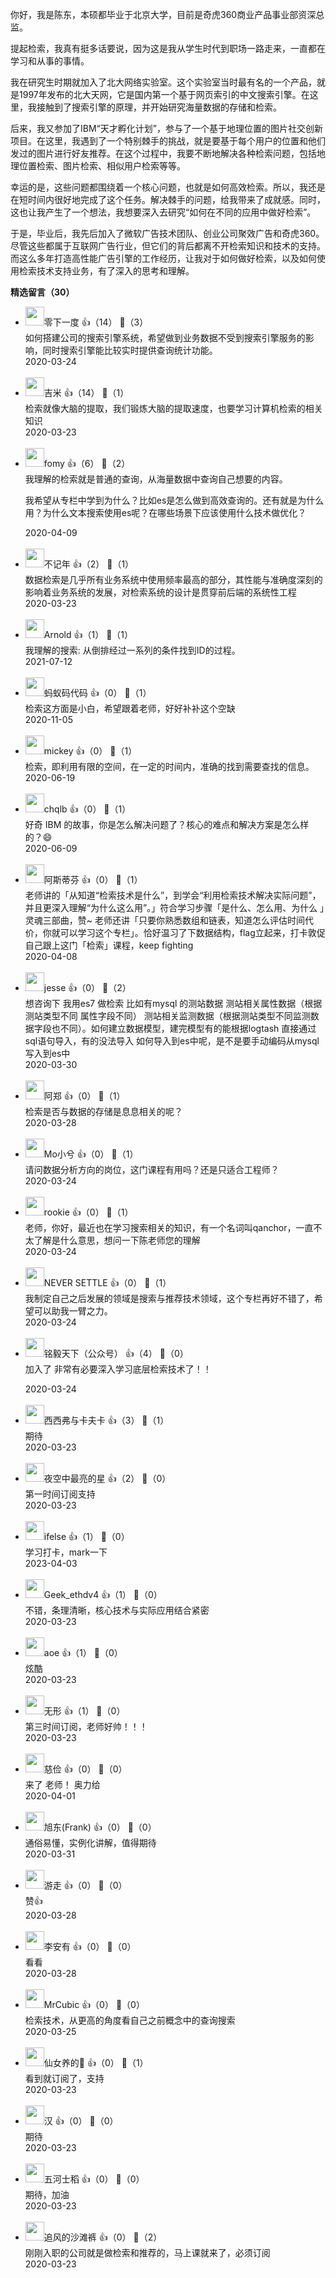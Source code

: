 你好，我是陈东，本硕都毕业于北京大学，目前是奇虎360商业产品事业部资深总监。

提起检索，我真有挺多话要说，因为这是我从学生时代到职场一路走来，一直都在学习和从事的事情。

我在研究生时期就加入了北大网络实验室。这个实验室当时最有名的一个产品，就是1997年发布的北大天网，它是国内第一个基于网页索引的中文搜索引擎。在这里，我接触到了搜索引擎的原理，并开始研究海量数据的存储和检索。

后来，我又参加了IBM“天才孵化计划”，参与了一个基于地理位置的图片社交创新项目。在这里，我遇到了一个特别棘手的挑战，就是要基于每个用户的位置和他们发过的图片进行好友推荐。在这个过程中，我要不断地解决各种检索问题，包括地理位置检索、图片检索、相似用户检索等等。

幸运的是，这些问题都围绕着一个核心问题，也就是如何高效检索。所以，我还是在短时间内很好地完成了这个任务。解决棘手的问题，给我带来了成就感。同时，这也让我产生了一个想法，我想要深入去研究“如何在不同的应用中做好检索”。

于是，毕业后，我先后加入了微软广告技术团队、创业公司聚效广告和奇虎360。尽管这些都属于互联网广告行业，但它们的背后都离不开检索知识和技术的支持。而这么多年打造高性能广告引擎的工作经历，让我对于如何做好检索，以及如何使用检索技术支持业务，有了深入的思考和理解。
<div><strong>精选留言（30）</strong></div><ul>
<li><img src="https://thirdwx.qlogo.cn/mmopen/vi_32/DYAIOgq83eoXgLREPxshtJHV1C4MFVOfR0ia9Y8VTNEYSxjOiaV3dFxic60PZvBNzOXn6FRhsS4UEXKSwicLbwDLeQ/132" width="30px"><span>零下一度</span> 👍（14） 💬（3）<div>如何搭建公司的搜索引擎系统，希望做到业务数据不受到搜索引擎服务的影响，同时搜索引擎能比较实时提供查询统计功能。</div>2020-03-24</li><br/><li><img src="https://static001.geekbang.org/account/avatar/00/1d/4b/cd/974967d7.jpg" width="30px"><span>吉米</span> 👍（14） 💬（1）<div>检索就像大脑的提取，我们锻炼大脑的提取速度，也要学习计算机检索的相关知识</div>2020-03-23</li><br/><li><img src="https://static001.geekbang.org/account/avatar/00/11/2d/ca/02b0e397.jpg" width="30px"><span>fomy</span> 👍（6） 💬（2）<div>我理解的检索就是普通的查询，从海量数据中查询自己想要的内容。

我希望从专栏中学到为什么？比如es是怎么做到高效查询的。还有就是为什么用？为什么文本搜索使用es呢？在哪些场景下应该使用什么技术做优化？</div>2020-04-09</li><br/><li><img src="https://static001.geekbang.org/account/avatar/00/0f/f5/b9/888fe350.jpg" width="30px"><span>不记年</span> 👍（2） 💬（1）<div>数据检索是几乎所有业务系统中使用频率最高的部分，其性能与准确度深刻的影响着业务系统的发展，对检索系统的设计是贯穿前后端的系统性工程</div>2020-03-23</li><br/><li><img src="http://thirdwx.qlogo.cn/mmopen/vi_32/DYAIOgq83eppdzFnpQ6vvtzALzsMEzvcxR6c9mn7TQUWBUKhY5h4gJj1Jy09xcia07zdRRDAJVDq5P0YBGxfAMg/132" width="30px"><span>Arnold</span> 👍（1） 💬（1）<div>我理解的搜索: 从倒排经过一系列的条件找到ID的过程。</div>2021-07-12</li><br/><li><img src="https://static001.geekbang.org/account/avatar/00/16/a0/dd/3fccd15e.jpg" width="30px"><span>蚂蚁码代码</span> 👍（0） 💬（1）<div>检索这方面是小白，希望跟着老师，好好补补这个空缺</div>2020-11-05</li><br/><li><img src="https://static001.geekbang.org/account/avatar/00/10/0c/0f/93d1c8eb.jpg" width="30px"><span>mickey</span> 👍（0） 💬（1）<div>检索，即利用有限的空间，在一定的时间内，准确的找到需要查找的信息。</div>2020-06-19</li><br/><li><img src="http://thirdwx.qlogo.cn/mmopen/vi_32/DYAIOgq83erGtWFlVOyWYpA2yqKSOgWpQzzLr2I9ef7t0ZR1uNxUbOubkDCgmDYCgLcTjLc64DamABq3Aux4hQ/132" width="30px"><span>chqlb</span> 👍（0） 💬（1）<div>好奇 IBM 的故事，你是怎么解决问题了？核心的难点和解决方案是怎么样的？😄</div>2020-06-09</li><br/><li><img src="https://static001.geekbang.org/account/avatar/00/0f/a0/a4/b060c723.jpg" width="30px"><span>阿斯蒂芬</span> 👍（0） 💬（1）<div>老师讲的「从知道“检索技术是什么”，到学会“利用检索技术解决实际问题”，并且更深入理解“为什么这么用”。」符合学习步骤「是什么、怎么用、为什么 」灵魂三部曲，赞~
老师还讲「只要你熟悉数组和链表，知道怎么评估时间代价，你就可以学习这个专栏」。恰好温习了下数据结构，flag立起来，打卡敦促自己跟上这门「检索」课程，keep fighting</div>2020-04-08</li><br/><li><img src="https://static001.geekbang.org/account/avatar/00/10/ce/3c/46545a72.jpg" width="30px"><span>jesse</span> 👍（0） 💬（2）<div>想咨询下 我用es7 做检索 比如有mysql 的测站数据  测站相关属性数据（根据测站类型不同 属性字段不同）  测站相关监测数据（根据测站类型不同监测数据字段也不同）。如何建立数据模型，建完模型有的能根据logtash 直接通过sql语句导入，有的没法导入 如何导入到es中呢，是不是要手动编码从mysql 写入到es中</div>2020-03-30</li><br/><li><img src="https://static001.geekbang.org/account/avatar/00/16/d0/73/06ed7823.jpg" width="30px"><span>阿郑</span> 👍（0） 💬（1）<div>检索是否与数据的存储是息息相关的呢？</div>2020-03-28</li><br/><li><img src="http://thirdwx.qlogo.cn/mmopen/vi_32/Q0j4TwGTfTLrBtyibjkclG27IEvicUWTsRUGc5VwhGgQIwHicBIMXtTgQ1f8Hjwur7iaH63ibb5vQcSCueZ5hD799TA/132" width="30px"><span>Mo小兮</span> 👍（0） 💬（1）<div>请问数据分析方向的岗位，这门课程有用吗？还是只适合工程师？</div>2020-03-24</li><br/><li><img src="https://static001.geekbang.org/account/avatar/00/16/26/55/e72a671e.jpg" width="30px"><span>rookie</span> 👍（0） 💬（1）<div>老师，你好，最近也在学习搜索相关的知识，有一个名词叫qanchor，一直不太了解是什么意思，想问一下陈老师您的理解</div>2020-03-24</li><br/><li><img src="https://static001.geekbang.org/account/avatar/00/10/d0/46/1a9229b3.jpg" width="30px"><span>NEVER SETTLE</span> 👍（0） 💬（1）<div>我制定自己之后发展的领域是搜索与推荐技术领域，这个专栏再好不错了，希望可以助我一臂之力。</div>2020-03-24</li><br/><li><img src="https://static001.geekbang.org/account/avatar/00/10/d6/8f/08e84557.jpg" width="30px"><span>铭毅天下（公众号）</span> 👍（4） 💬（0）<div>加入了 非常有必要深入学习底层检索技术了！！
</div>2020-03-24</li><br/><li><img src="https://static001.geekbang.org/account/avatar/00/0f/48/ee/96a7d638.jpg" width="30px"><span>西西弗与卡夫卡</span> 👍（3） 💬（1）<div>期待</div>2020-03-23</li><br/><li><img src="https://static001.geekbang.org/account/avatar/00/13/57/6e/b6795c44.jpg" width="30px"><span>夜空中最亮的星</span> 👍（2） 💬（0）<div>第一时间订阅支持</div>2020-03-23</li><br/><li><img src="https://static001.geekbang.org/account/avatar/00/26/eb/d7/90391376.jpg" width="30px"><span>ifelse</span> 👍（1） 💬（0）<div>学习打卡，mark一下</div>2023-04-03</li><br/><li><img src="" width="30px"><span>Geek_ethdv4</span> 👍（1） 💬（0）<div>不错，条理清晰，核心技术与实际应用结合紧密</div>2020-03-23</li><br/><li><img src="https://static001.geekbang.org/account/avatar/00/11/1d/de/62bfa83f.jpg" width="30px"><span>aoe</span> 👍（1） 💬（0）<div>炫酷</div>2020-03-23</li><br/><li><img src="https://static001.geekbang.org/account/avatar/00/0f/84/39/c8772466.jpg" width="30px"><span>无形</span> 👍（1） 💬（0）<div>第三时间订阅，老师好帅！！！</div>2020-03-23</li><br/><li><img src="https://static001.geekbang.org/account/avatar/00/10/91/ec/0cd72379.jpg" width="30px"><span>慈俭</span> 👍（0） 💬（0）<div>来了 老师！ 奥力给</div>2020-04-01</li><br/><li><img src="https://static001.geekbang.org/account/avatar/00/0f/a1/e6/50da1b2d.jpg" width="30px"><span>旭东(Frank)</span> 👍（0） 💬（0）<div>通俗易懂，实例化讲解，值得期待</div>2020-03-31</li><br/><li><img src="https://static001.geekbang.org/account/avatar/00/1c/f3/04/ee6da3c0.jpg" width="30px"><span>游走</span> 👍（0） 💬（0）<div>赞👍</div>2020-03-28</li><br/><li><img src="http://thirdwx.qlogo.cn/mmopen/vi_32/Q0j4TwGTfTJ61zTDmLk7IgjWJuepXicNibZfpltHU0Dbb43QcRNALx5WREjnutKeqUotialUQ2AnLmbCEF2yIWq1g/132" width="30px"><span>李安有</span> 👍（0） 💬（0）<div>看看</div>2020-03-28</li><br/><li><img src="https://static001.geekbang.org/account/avatar/00/11/71/88/933904e6.jpg" width="30px"><span>MrCubic</span> 👍（0） 💬（0）<div>检索技术，从更高的角度看自己之前概念中的查询搜索</div>2020-03-25</li><br/><li><img src="https://static001.geekbang.org/account/avatar/00/18/85/57/0811c8da.jpg" width="30px"><span>仙女养的🐷</span> 👍（0） 💬（1）<div>看到就订阅了，支持</div>2020-03-23</li><br/><li><img src="https://static001.geekbang.org/account/avatar/00/13/e9/43/2d34b30b.jpg" width="30px"><span>汉</span> 👍（0） 💬（0）<div>期待</div>2020-03-23</li><br/><li><img src="https://static001.geekbang.org/account/avatar/00/10/b6/94/190de8f4.jpg" width="30px"><span>五河士稻</span> 👍（0） 💬（0）<div>期待，加油</div>2020-03-23</li><br/><li><img src="https://static001.geekbang.org/account/avatar/00/18/fb/7e/4d4c9888.jpg" width="30px"><span>追风的沙滩裤</span> 👍（0） 💬（2）<div>刚刚入职的公司就是做检索和推荐的，马上课就来了，必须订阅</div>2020-03-23</li><br/>
</ul>